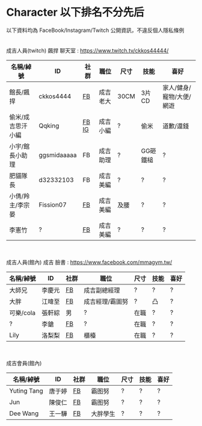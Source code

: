 # Character 以下排名不分先后
以下資料均為 FaceBook/Instagram/Twitch 公開資訊，不違反個人隱私條例<br>
<br><br>
成吉人員(twitch) 飆捍 聊天室 : https://www.twitch.tv/ckkos44444/<br>

| 名稱/綽號 | ID | 社群 | 職位 | 尺寸 | 技能 | 喜好 |
|-------|----------|----------------------------------------------------|------|----|-----|--------------------|
|館長/飆捍|ckkos4444|[FB](https://www.facebook.com/飆捍-1471772763091863/)|成吉老大|30CM|3片CD|家人/健身/寵物/大便/網遊|
|偷米/成吉思汗小編|Qqking|[FB](https://www.facebook.com/tommy.sejun.lee) [IG](https://www.instagram.com/tommy_sejun_lee/)|成吉小編|?|偷米|道歉/還錢|
|小宇/館長小助理|ggsmidaaaaa|FB|成吉助理|?|GG砸鐵槌|?|
|肥貓隊長|d32332103|FB|成吉美編|?|?|?|
|小倩/羚主/李宗晏|Fission07|[FB](https://www.facebook.com/profile.php?id=1622539177)|成吉美編|及腰|?|?|
|李憲竹|?|[FB](https://www.facebook.com/hellsing.cunstantin)|成吉美編|?|?|?|

<br>

成吉人員(館內) 成吉 臉書 : https://www.facebook.com/mmagym.tw/<br>

| 名稱/綽號 | ID | 社群 | 職位 | 尺寸 | 技能 | 喜好 |
|-----|-----|------------------------------------------------------------|-----------|---|----|-----|
|大師兄|李慶元|[FB](https://www.facebook.com/profile.php?id=100001151450587)|成吉副總經理|?|?|?|
|大胖|江暐至|[FB](https://www.facebook.com/profile.php?id=100001189143126)|成吉經理/霸圖努|?|凸|?|
|可樂/cola|張軒綜|男|?|在職|?|?|?|
|?|李鎗|[FB](https://www.facebook.com/profile.php?id=100000087944556)|?|在職|?|?|?|
|Lily|洛梨梨|[FB](https://www.facebook.com/luolily285)|櫃檯|在職|?|?|?|

<br>

成吉會員(館內)<br>

| 名稱/綽號 | ID | 社群 | 職位 | 尺寸 | 技能 | 喜好 |
|-----------|-----|-------------------------------------------------------------|----|---|----|-----|
|Yuting Tang|唐于婷|[FB](https://www.facebook.com/profile.php?id=100000186344505)|霸图努|?|?|?|
|Jun|陳俊仁|[FB](https://www.facebook.com/profile.php?id=100000134207853)|霸图努|?|?|?|
|Dee Wang|王一驊|[FB](https://www.facebook.com/dee.wang1)|大胖學生|?|?|?|

<br>

  




